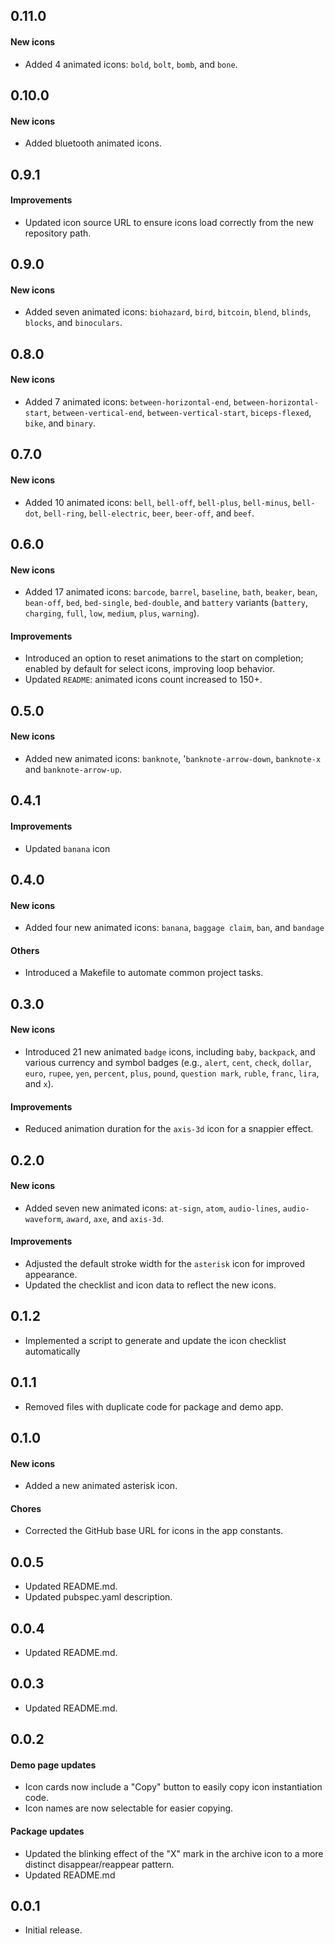 ## 0.11.0

#### New icons
* Added 4 animated icons: `bold`, `bolt`, `bomb`, and `bone`.

## 0.10.0

#### New icons
* Added bluetooth animated icons.

## 0.9.1

#### Improvements
* Updated icon source URL to ensure icons load correctly from the new repository path.

## 0.9.0

#### New icons
* Added seven animated icons: `biohazard`, `bird`, `bitcoin`, `blend`, `blinds`, `blocks`, and `binoculars`.

## 0.8.0

#### New icons
* Added 7 animated icons: `between-horizontal-end`, `between-horizontal-start`, `between-vertical-end`, `between-vertical-start`, `biceps-flexed`, `bike`, and `binary`.

## 0.7.0

#### New icons
* Added 10 animated icons: `bell`, `bell-off`, `bell-plus`, `bell-minus`, `bell-dot`, `bell-ring`, `bell-electric`, `beer`, `beer-off`, and `beef`.

## 0.6.0

#### New icons

* Added 17 animated icons: `barcode`, `barrel`, `baseline`, `bath`, `beaker`, `bean`, `bean-off`, `bed`, `bed-single`, `bed-double`, and `battery` variants (`battery`, `charging`, `full`, `low`, `medium`, `plus`, `warning`).

#### Improvements

* Introduced an option to reset animations to the start on completion; enabled by default for select icons, improving loop behavior.
* Updated `README`: animated icons count increased to 150+.

## 0.5.0

#### New icons

* Added new animated icons: `banknote`, '`banknote-arrow-down`, `banknote-x` and `banknote-arrow-up`.

## 0.4.1

#### Improvements

* Updated `banana` icon

## 0.4.0

#### New icons

* Added four new animated icons: `banana`, `baggage claim`, `ban`, and `bandage`

#### Others

* Introduced a Makefile to automate common project tasks.

## 0.3.0

#### New icons

* Introduced 21 new animated `badge` icons, including `baby`, `backpack`, and various currency and symbol badges (e.g., `alert`, `cent`, `check`, `dollar`, `euro`, `rupee`, `yen`, `percent`, `plus`, `pound`, `question mark`, `ruble`, `franc`, `lira`, and `x`).

#### Improvements

* Reduced animation duration for the `axis-3d` icon for a snappier effect.

## 0.2.0

#### New icons

* Added seven new animated icons: `at-sign`, `atom`, `audio-lines`, `audio-waveform`, `award`, `axe`, and `axis-3d`.

#### Improvements

* Adjusted the default stroke width for the `asterisk` icon for improved appearance.
* Updated the checklist and icon data to reflect the new icons.

## 0.1.2

* Implemented a script to generate and update the icon checklist automatically

## 0.1.1

* Removed files with duplicate code for package and demo app.

## 0.1.0

#### New icons

* Added a new animated asterisk icon.

#### Chores

* Corrected the GitHub base URL for icons in the app constants.

## 0.0.5

* Updated README.md.
* Updated pubspec.yaml description.

## 0.0.4

* Updated README.md.

## 0.0.3

* Updated README.md.

## 0.0.2

#### Demo page updates

* Icon cards now include a "Copy" button to easily copy icon instantiation code.
* Icon names are now selectable for easier copying.

#### Package updates

* Updated the blinking effect of the "X" mark in the archive icon to a more distinct disappear/reappear pattern.
* Updated README.md

## 0.0.1

* Initial release.
